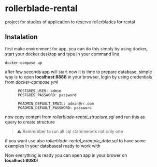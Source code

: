 # rollerblade-rental

project for studies of application to reserve rollerblades for rental

## Instalation

first make environment for app, you can do this simply by using docker, start your docker desktop and type in your command line

```
docker-compose up
```

after few seconds app will start
now it is time to prepare database, simple way is to open **localhost:8888** in your browser, login by using credentials from _docker-compose.yml_

```
      POSTGRES_USER: admin
      POSTGRES_PASSWORD: password

      PGADMIN_DEFAULT_EMAIL: admin@rr.com
      PGADMIN_DEFAULT_PASSWORD: password
```

now copy content from _rollerblade-rental_structure.sql_ and run this as query to create structure

> ⚠️ Remrember to run all sql statemenets not only one

if you want use also _rollerblade-rental_example_data.sql_ to have some examples in your databaseal ready to work with

Now everything is ready you can open app in your brower on **localhost:8080**!

